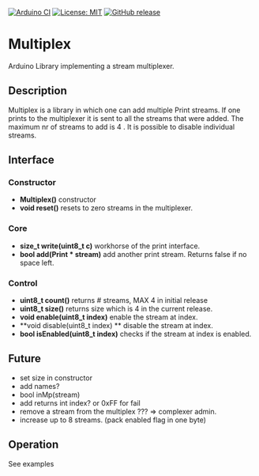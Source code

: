 
[![Arduino CI](https://github.com/RobTillaart/Multiplex/workflows/Arduino%20CI/badge.svg)](https://github.com/marketplace/actions/arduino_ci)
[![License: MIT](https://img.shields.io/badge/license-MIT-green.svg)](https://github.com/RobTillaart/Multiplex/blob/master/LICENSE)
[![GitHub release](https://img.shields.io/github/release/RobTillaart/Multiplex.svg?maxAge=3600)](https://github.com/RobTillaart/Multiplex/releases)


# Multiplex

Arduino Library implementing a stream multiplexer.


## Description

Multiplex is a library in which one can add multiple Print streams. 
If one prints to the multiplexer it is sent to all the streams that were added.
The maximum nr of streams to add is 4 .
It is possible to disable individual streams.


## Interface


### Constructor

- **Multiplex()** constructor
- **void reset()** resets to zero streams in the multiplexer.

### Core

- **size_t write(uint8_t c)** workhorse of the print interface.
- **bool add(Print \* stream)** add another print stream. 
Returns false if no space left.


### Control

- **uint8_t count()** returns # streams, MAX 4 in initial release
- **uint8_t size()** returns size which is 4 in the current release.
- **void enable(uint8_t index)** enable the stream at index.
- **void disable(uint8_t index) ** disable the stream at index.
- **bool isEnabled(uint8_t index)** checks if the stream at index is enabled.


## Future

- set size in constructor
- add names?
- bool inMp(stream)
- add returns int index?  or 0xFF for fail
- remove a stream from the multiplex ???  => complexer admin.
- increase up to 8 streams. (pack enabled flag in one byte)


## Operation

See examples
